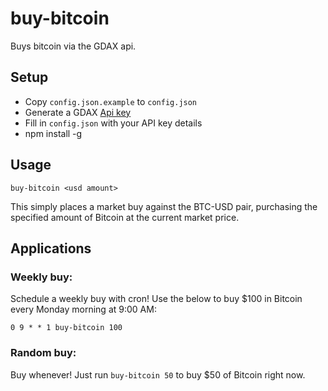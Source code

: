 # buy-bitcoin

Buys bitcoin via the GDAX api.

## Setup

* Copy `config.json.example` to `config.json`
* Generate a GDAX [Api key](https://www.gdax.com/settings/api)
* Fill in `config.json` with your API key details
* npm install -g

## Usage

`buy-bitcoin <usd amount>`

This simply places a market buy against the BTC-USD pair, purchasing the specified amount of Bitcoin at the current market price.

## Applications

### Weekly buy:

Schedule a weekly buy with cron!  Use the below to buy $100 in Bitcoin every Monday morning at 9:00 AM:

```
0 9 * * 1 buy-bitcoin 100
```

### Random buy:

Buy whenever!  Just run `buy-bitcoin 50` to buy $50 of Bitcoin right now.
